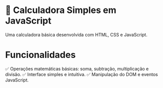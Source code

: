 <h1>🧮 Calculadora Simples em JavaScript</h1>
Uma calculadora básica desenvolvida com HTML, CSS e JavaScript.

<h1>Funcionalidades</h1>
✅ Operações matemáticas básicas: soma, subtração, multiplicação e divisão.
✅ Interface simples e intuitiva.
✅ Manipulação do DOM e eventos JavaScript.
